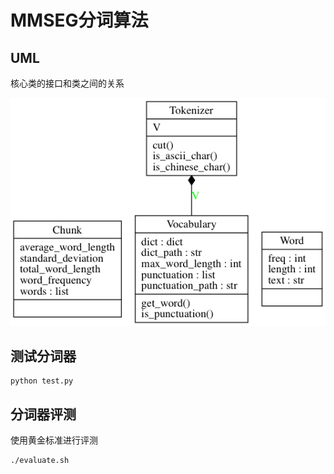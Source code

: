 # MMSEG分词算法

## UML

核心类的接口和类之间的关系

<img src="./classes.png" width="800">


## 测试分词器
```
python test.py
```

## 分词器评测
使用黄金标准进行评测

```
./evaluate.sh
```